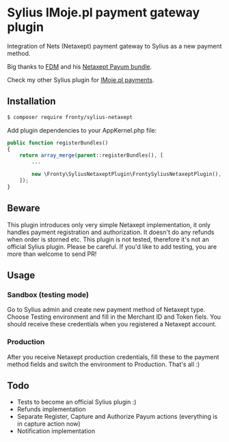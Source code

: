 # Sylius IMoje.pl payment gateway plugin

Integration of Nets (Netaxept) payment gateway to Sylius as a new payment method.

Big thanks to [FDM](https://github.com/fdmweb) and his [Netaxept Payum bundle](https://github.com/fdmweb/FDM-netaxept).

Check my other Sylius plugin for [IMoje.pl payments](https://github.com/frontycore/sylius-imoje).

## Installation

```bash
$ composer require fronty/sylius-netaxept
```

Add plugin dependencies to your AppKernel.php file:

```php
public function registerBundles()
{
    return array_merge(parent::registerBundles(), [
        ...

        new \Fronty\SyliusNetaxeptPlugin\FrontySyliusNetaxeptPlugin(),
    ]);
}
```

## Beware
This plugin introduces only very simple Netaxept implementation, it only handles payment registration and authorization. It doesn't do any refunds when order is storned etc.
This plugin is not tested, therefore it's not an official Sylius plugin. Please be careful.
If you'd like to add testing, you are more than welcome to send PR!

## Usage
### Sandbox (testing mode)
Go to Sylius admin and create new payment method of Netaxept type. Choose Testing environment and fill in the Merchant ID and Token fiels.
You should receive these credentials when you registered a Netaxept account.

### Production
After you receive Netaxept production credentials, fill these to the payment method fields and switch the environment to Production. That's all :)


## Todo
- Tests to become an official Sylius plugin :)
- Refunds implementation
- Separate Register, Capture and Authorize Payum actions (everything is in capture action now)
- Notification implementation